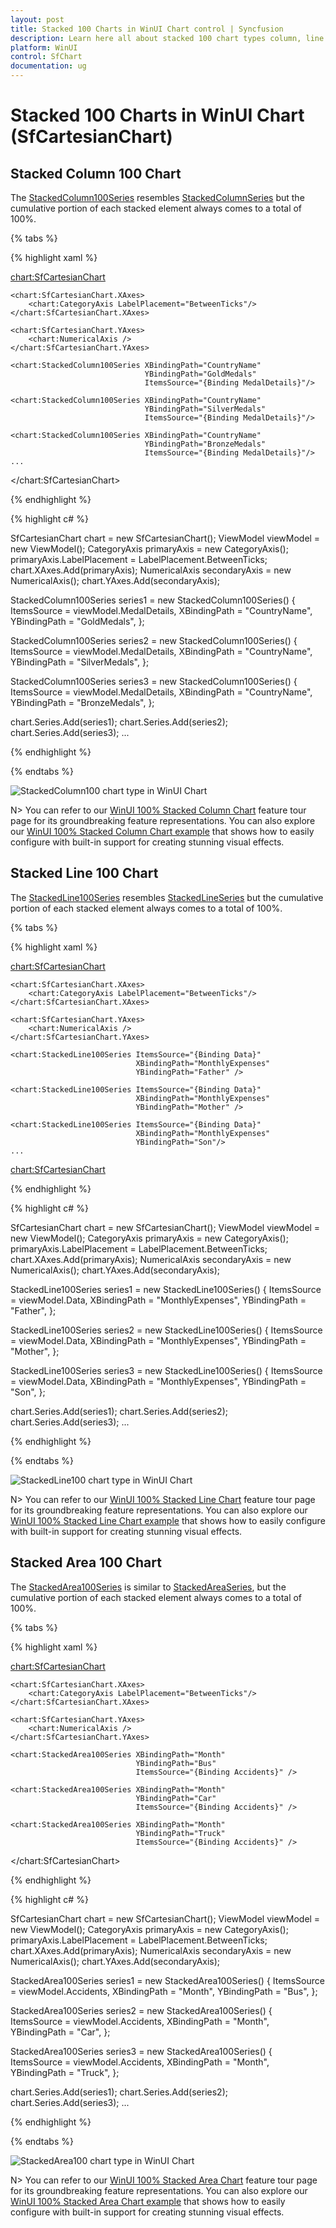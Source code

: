 ```yaml
---
layout: post
title: Stacked 100 Charts in WinUI Chart control | Syncfusion
description: Learn here all about stacked 100 chart types column, line and area in Syncfusion WinUI Chart (SfCartesianChart) control.
platform: WinUI
control: SfChart
documentation: ug
---
```


# Stacked 100 Charts in WinUI Chart (SfCartesianChart)

## Stacked Column 100 Chart

The [StackedColumn100Series](https://help.syncfusion.com/cr/winui/Syncfusion.UI.Xaml.Charts.StackedColumn100Series.html) resembles [StackedColumnSeries](https://help.syncfusion.com/cr/winui/Syncfusion.UI.Xaml.Charts.StackedColumnSeries.html) but the cumulative portion of each stacked element always comes to a total of 100%. 

{% tabs %}

{% highlight xaml %}

<chart:SfCartesianChart>
    
    <chart:SfCartesianChart.XAxes>
        <chart:CategoryAxis LabelPlacement="BetweenTicks"/>
    </chart:SfCartesianChart.XAxes>

    <chart:SfCartesianChart.YAxes>
        <chart:NumericalAxis />
    </chart:SfCartesianChart.YAxes>  

    <chart:StackedColumn100Series XBindingPath="CountryName" 
                                  YBindingPath="GoldMedals" 
                                  ItemsSource="{Binding MedalDetails}"/>

    <chart:StackedColumn100Series XBindingPath="CountryName"
                                  YBindingPath="SilverMedals" 
                                  ItemsSource="{Binding MedalDetails}"/>

    <chart:StackedColumn100Series XBindingPath="CountryName" 
                                  YBindingPath="BronzeMedals" 
                                  ItemsSource="{Binding MedalDetails}"/>
    ...
</chart:SfCartesianChart>

{% endhighlight %}

{% highlight c# %}

SfCartesianChart chart = new SfCartesianChart();
ViewModel viewModel = new ViewModel();
CategoryAxis primaryAxis = new CategoryAxis();
primaryAxis.LabelPlacement = LabelPlacement.BetweenTicks;
chart.XAxes.Add(primaryAxis);
NumericalAxis secondaryAxis = new NumericalAxis();
chart.YAxes.Add(secondaryAxis);

StackedColumn100Series series1 = new StackedColumn100Series()
{
    ItemsSource = viewModel.MedalDetails,
    XBindingPath = "CountryName",
    YBindingPath = "GoldMedals",
};

StackedColumn100Series series2 = new StackedColumn100Series()
{
    ItemsSource = viewModel.MedalDetails,
    XBindingPath = "CountryName",
    YBindingPath = "SilverMedals",
};

StackedColumn100Series series3 = new StackedColumn100Series()
{
    ItemsSource = viewModel.MedalDetails,
    XBindingPath = "CountryName",
    YBindingPath = "BronzeMedals",
};

chart.Series.Add(series1);
chart.Series.Add(series2);
chart.Series.Add(series3);
...

{% endhighlight %}

{% endtabs %}

![StackedColumn100 chart type in WinUI Chart](Stacking100_Series_Images/WinUI_Chart_stackedcolumn100.png)

N> You can refer to our [WinUI 100% Stacked Column Chart](https://www.syncfusion.com/winui-controls/charts/winui-stacked-column-100-chart) feature tour page for its groundbreaking feature representations. You can also explore our [WinUI 100% Stacked Column Chart example](https://github.com/syncfusion/winui-demos/blob/master/chart/Views/Stacking%20Charts%20100/StackingColumn100Chart.xaml) that shows how to easily configure with built-in support for creating stunning visual effects.

## Stacked Line 100 Chart

The [StackedLine100Series](https://help.syncfusion.com/cr/winui/Syncfusion.UI.Xaml.Charts.StackedLine100Series.html) resembles [StackedLineSeries](https://help.syncfusion.com/cr/winui/Syncfusion.UI.Xaml.Charts.StackedLineSeries.html) but the cumulative portion of each stacked element always comes to a total of 100%. 

{% tabs %}

{% highlight xaml %}

<chart:SfCartesianChart>
    
    <chart:SfCartesianChart.XAxes>
        <chart:CategoryAxis LabelPlacement="BetweenTicks"/>
    </chart:SfCartesianChart.XAxes>

    <chart:SfCartesianChart.YAxes>
        <chart:NumericalAxis />
    </chart:SfCartesianChart.YAxes>  

    <chart:StackedLine100Series ItemsSource="{Binding Data}" 
                                XBindingPath="MonthlyExpenses" 
                                YBindingPath="Father" />

    <chart:StackedLine100Series ItemsSource="{Binding Data}"
                                XBindingPath="MonthlyExpenses"  
                                YBindingPath="Mother" />

    <chart:StackedLine100Series ItemsSource="{Binding Data}"
                                XBindingPath="MonthlyExpenses" 
                                YBindingPath="Son"/>
    ...
<chart:SfCartesianChart>

{% endhighlight %}

{% highlight c# %}

SfCartesianChart chart = new SfCartesianChart();
ViewModel viewModel = new ViewModel();
CategoryAxis primaryAxis = new CategoryAxis();
primaryAxis.LabelPlacement = LabelPlacement.BetweenTicks;
chart.XAxes.Add(primaryAxis);
NumericalAxis secondaryAxis = new NumericalAxis();
chart.YAxes.Add(secondaryAxis);

StackedLine100Series series1 = new StackedLine100Series()
{
    ItemsSource = viewModel.Data,
    XBindingPath = "MonthlyExpenses",
    YBindingPath = "Father",
};

StackedLine100Series series2 = new StackedLine100Series()
{
    ItemsSource = viewModel.Data,
    XBindingPath = "MonthlyExpenses",
    YBindingPath = "Mother",
};

StackedLine100Series series3 = new StackedLine100Series()
{
    ItemsSource = viewModel.Data,
    XBindingPath = "MonthlyExpenses",
    YBindingPath = "Son",
};

chart.Series.Add(series1);
chart.Series.Add(series2);
chart.Series.Add(series3);
...

{% endhighlight %}

{% endtabs %}

![StackedLine100 chart type in WinUI Chart](Stacking100_Series_Images/WinUI_Chart_Stackedline100.png)

N> You can refer to our [WinUI 100% Stacked Line Chart](https://www.syncfusion.com/winui-controls/charts/winui-stacked-line-100-chart) feature tour page for its groundbreaking feature representations. You can also explore our [WinUI 100% Stacked Line Chart example](https://github.com/syncfusion/winui-demos/blob/master/chart/Views/Stacking%20Charts%20100/StackingLine100Chart.xaml) that shows how to easily configure with built-in support for creating stunning visual effects.

## Stacked Area 100 Chart

The [StackedArea100Series](https://help.syncfusion.com/cr/winui/Syncfusion.UI.Xaml.Charts.StackedArea100Series.html) is similar to [StackedAreaSeries](https://help.syncfusion.com/cr/winui/Syncfusion.UI.Xaml.Charts.StackedAreaSeries.html), but the cumulative portion of each stacked element always comes to a total of 100%. 

{% tabs %}

{% highlight xaml %}

<chart:SfCartesianChart>
    
    <chart:SfCartesianChart.XAxes>
        <chart:CategoryAxis LabelPlacement="BetweenTicks"/>
    </chart:SfCartesianChart.XAxes>

    <chart:SfCartesianChart.YAxes>
        <chart:NumericalAxis />
    </chart:SfCartesianChart.YAxes>  
    
    <chart:StackedArea100Series XBindingPath="Month"         
                                YBindingPath="Bus" 
                                ItemsSource="{Binding Accidents}" />

    <chart:StackedArea100Series XBindingPath="Month" 
                                YBindingPath="Car" 
                                ItemsSource="{Binding Accidents}" />

    <chart:StackedArea100Series XBindingPath="Month" 
                                YBindingPath="Truck" 
                                ItemsSource="{Binding Accidents}" />
</chart:SfCartesianChart>

{% endhighlight %}

{% highlight c# %}

SfCartesianChart chart = new SfCartesianChart();
ViewModel viewModel = new ViewModel();
CategoryAxis primaryAxis = new CategoryAxis();
primaryAxis.LabelPlacement = LabelPlacement.BetweenTicks;
chart.XAxes.Add(primaryAxis);
NumericalAxis secondaryAxis = new NumericalAxis();
chart.YAxes.Add(secondaryAxis);

StackedArea100Series series1 = new StackedArea100Series()
{
    ItemsSource = viewModel.Accidents,
    XBindingPath = "Month",
    YBindingPath = "Bus",
};

StackedArea100Series series2 = new StackedArea100Series()
{
    ItemsSource = viewModel.Accidents,
    XBindingPath = "Month",
    YBindingPath = "Car",
};

StackedArea100Series series3 = new StackedArea100Series()
{
    ItemsSource = viewModel.Accidents,
    XBindingPath = "Month",
    YBindingPath = "Truck",
};

chart.Series.Add(series1);
chart.Series.Add(series2);
chart.Series.Add(series3);
...

{% endhighlight %}

{% endtabs %}

![StackedArea100 chart type in WinUI Chart](Stacking100_Series_Images/WinUI_Chart_Stackedarea100.png)

N> You can refer to our [WinUI 100% Stacked Area Chart](https://www.syncfusion.com/winui-controls/charts/winui-stacked-area-100-chart) feature tour page for its groundbreaking feature representations. You can also explore our [WinUI 100% Stacked Area Chart example](https://github.com/syncfusion/winui-demos/blob/master/chart/Views/Stacking%20Charts%20100/StackingArea100Chart.xaml) that shows how to easily configure with built-in support for creating stunning visual effects.